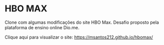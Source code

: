 # HBO MAX
Clone com algumas modificações do site HBO Max. 
Desafio proposto pela plataforma de ensino online Dio.me.

Clique aqui para visualizar o site: https://msantos212.github.io/hbomax/

